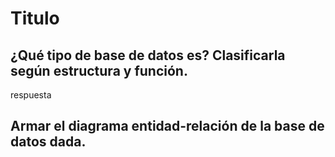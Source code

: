 # Titulo

## ¿Qué tipo de base de datos es? Clasificarla según estructura y función.
respuesta

## Armar el diagrama entidad-relación de la base de datos dada.
